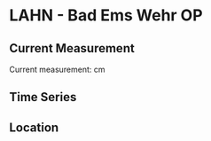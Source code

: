 # LAHN - Bad Ems Wehr OP

## Current Measurement

Current measurement: <Value topic="rivers/pegel-online/LAHN/Bad_Ems_Wehr_OP/measurementValue"/> cm

## Time Series

<TimeSeries topic="rivers/pegel-online/LAHN/Bad_Ems_Wehr_OP/measurementValue" period="week" />

## Location

<WorldMap>
  <Marker lat="50.331877962605724" lon="7.710900927201317" labelTopic="rivers/pegel-online/LAHN/Bad_Ems_Wehr_OP" />
</WorldMap>
